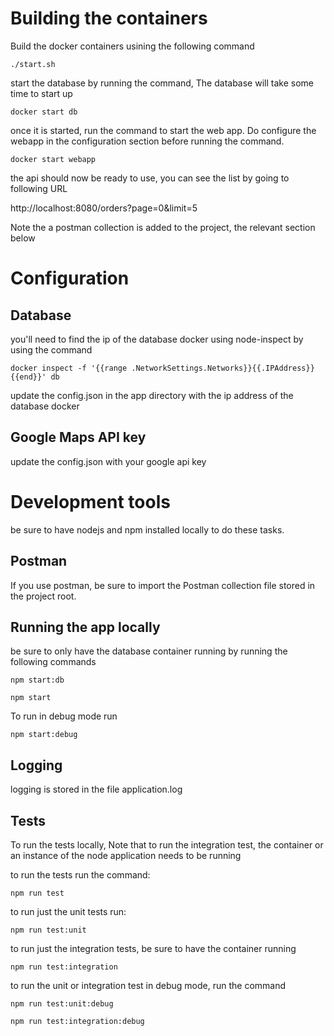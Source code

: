 # Building the containers
Build the docker containers usining the following command

`./start.sh`

start the database by running the command, The database will take some time to start up 

`docker start db`

once it is started, run the command to start the web app.  Do configure the webapp in the configuration section before running the command.

`docker start webapp`

the api should now be ready to use, you can see the list by going to following URL

http://localhost:8080/orders?page=0&limit=5

Note the a postman collection is added to the project, the relevant section below

# Configuration

## Database
you'll need to find the ip of the database docker using node-inspect by using the command

`docker inspect -f '{{range .NetworkSettings.Networks}}{{.IPAddress}}{{end}}' db`

update the config.json in the app directory with the ip address of the database docker

## Google Maps API key
update the config.json with your google api key

# Development tools
be sure to have nodejs and npm installed locally to do these tasks.

## Postman 
If you use postman, be sure to import the Postman collection file stored in the project root. 

## Running the app locally
be sure to only have the database container running by running the following commands

`npm start:db`

`npm start`

To run in debug mode run

`npm start:debug` 

## Logging
logging is stored in the file application.log

## Tests
To run the tests locally,   Note that to run the integration test, the container or an instance of the node application needs to be running

to run the tests run the command:

`npm run test`

to run just the unit tests run:

`npm run test:unit`

to run just the integration tests, be sure to have the container running

`npm run test:integration`

to run the unit or integration test in debug mode, run the command

`npm run test:unit:debug`

`npm run test:integration:debug`
